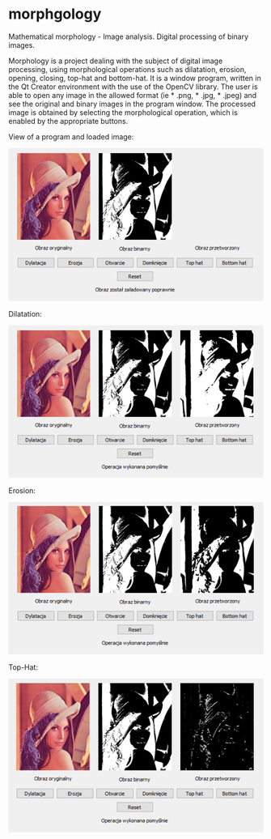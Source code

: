 # morphgology
Mathematical morphology - Image analysis. Digital processing of binary images.

Morphology is a project dealing with the subject of digital image processing, using morphological operations such as dilatation, erosion, opening, closing, top-hat and bottom-hat. It is a window program, written in the Qt Creator environment with the use of the OpenCV library.
The user is able to open any image in the allowed format (ie * .png, * .jpg, * .jpeg) and see the original and binary images in the program window. The processed image is obtained by selecting the morphological operation, which is enabled by the appropriate buttons.

View of a program and loaded image:

![alt text](https://github.com/Martyn8/morphgology/blob/main/morf_images/app.png)

Dilatation:

![alt text](https://github.com/Martyn8/morphgology/blob/main/morf_images/dilatation.png)


Erosion:

![alt text](https://github.com/Martyn8/morphgology/blob/main/morf_images/erosion.png)


Top-Hat:

![alt text](https://github.com/Martyn8/morphgology/blob/main/morf_images/top_hat.png)


